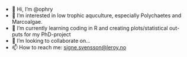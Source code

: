 - 👋 Hi, I’m @ophry
- 👀 I’m interested in low trophic aquculture, especially Polychaetes and Marcoalgae.  
- 🌱 I’m currently learning coding in R and creating plots/statistical out-puts for my PhD-project 
- 💞️ I’m looking to collaborate on... 
- 📫 How to reach me: signe.svensson@leroy.no

<!---
ophry/ophry is a ✨ special ✨ repository because its `README.md` (this file) appears on your GitHub profile.
You can click the Preview link to take a look at your changes.
--->
